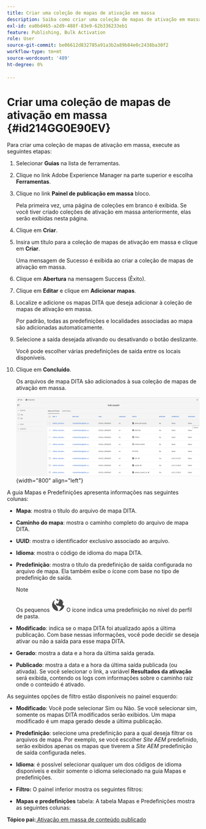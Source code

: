 ```yaml
---
title: Criar uma coleção de mapas de ativação em massa
description: Saiba como criar uma coleção de mapas de ativação em massa em guias AEM.
exl-id: ea0bd465-a2d9-488f-83e9-62b336233eb1
feature: Publishing, Bulk Activation
role: User
source-git-commit: be06612d832785a91a3b2a89b84e0c2438ba30f2
workflow-type: tm+mt
source-wordcount: '489'
ht-degree: 0%

---
```


# Criar uma coleção de mapas de ativação em massa {#id214GG0E90EV}

Para criar uma coleção de mapas de ativação em massa, execute as seguintes etapas:

1. Selecionar **Guias** na lista de ferramentas.

1. Clique no link Adobe Experience Manager na parte superior e escolha **Ferramentas**.

1. Clique no link **Painel de publicação em massa** bloco.

   Pela primeira vez, uma página de coleções em branco é exibida. Se você tiver criado coleções de ativação em massa anteriormente, elas serão exibidas nesta página.

1. Clique em **Criar**.

1. Insira um título para a coleção de mapas de ativação em massa e clique em **Criar**.

   Uma mensagem de Sucesso é exibida ao criar a coleção de mapas de ativação em massa.

1. Clique em **Abertura** na mensagem Success (Êxito).

1. Clique em **Editar** e clique em **Adicionar mapas**.

1. Localize e adicione os mapas DITA que deseja adicionar à coleção de mapas de ativação em massa.

   Por padrão, todas as predefinições e localidades associadas ao mapa são adicionadas automaticamente.

1. Selecione a saída desejada ativando ou desativando o botão deslizante.

   Você pode escolher várias predefinições de saída entre os locais disponíveis.

1. Clique em **Concluído**.

   Os arquivos de mapa DITA são adicionados à sua coleção de mapas de ativação em massa.

   ![](images/bulk-activation-collection-created.png){width="800" align="left"}


A guia Mapas e Predefinições apresenta informações nas seguintes colunas:

- **Mapa**: mostra o título do arquivo de mapa DITA.
- **Caminho do mapa**: mostra o caminho completo do arquivo de mapa DITA.

- **UUID**: mostra o identificador exclusivo associado ao arquivo.

- **Idioma**: mostra o código de idioma do mapa DITA.
- **Predefinição**: mostra o título da predefinição de saída configurada no arquivo de mapa. Ela também exibe o ícone com base no tipo de predefinição de saída.

  >[!NOTE]
  >
  > Os pequenos ![](images/global-preset-icon.svg) O ícone indica uma predefinição no nível do perfil de pasta.
- **Modificado**: indica se o mapa DITA foi atualizado após a última publicação. Com base nessas informações, você pode decidir se deseja ativar ou não a saída para esse mapa DITA.
- **Gerado**: mostra a data e a hora da última saída gerada.
- **Publicado**: mostra a data e a hora da última saída publicada (ou ativada). Se você selecionar o link, a variável **Resultados da ativação** será exibida, contendo os logs com informações sobre o caminho raiz onde o conteúdo é ativado.


As seguintes opções de filtro estão disponíveis no painel esquerdo:

- **Modificado**: Você pode selecionar Sim ou Não. Se você selecionar sim, somente os mapas DITA modificados serão exibidos. Um mapa modificado é um mapa gerado desde a última publicação.
- **Predefinição**: selecione uma predefinição para a qual deseja filtrar os arquivos de mapa. Por exemplo, se você escolher *Site AEM* predefinido, serão exibidos apenas os mapas que tiverem a *Site AEM* predefinição de saída configurada neles.
- **Idioma**: é possível selecionar qualquer um dos códigos de idioma disponíveis e exibir somente o idioma selecionado na guia Mapas e predefinições.

- **Filtro:** O painel inferior mostra os seguintes filtros:
- **Mapas e predefinições** tabela: A tabela Mapas e Predefinições mostra as seguintes colunas:

**Tópico pai:**[ Ativação em massa de conteúdo publicado](conf-bulk-activation.md)
